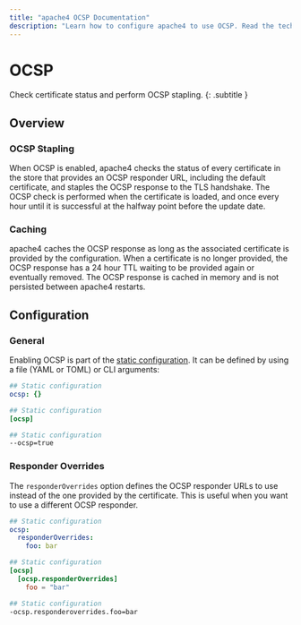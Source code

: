 ```yaml
---
title: "apache4 OCSP Documentation"
description: "Learn how to configure apache4 to use OCSP. Read the technical documentation."
---
```


# OCSP

Check certificate status and perform OCSP stapling.
{: .subtitle }

## Overview

### OCSP Stapling

When OCSP is enabled, apache4 checks the status of every certificate in the store that provides an OCSP responder URL,
including the default certificate, and staples the OCSP response to the TLS handshake.
The OCSP check is performed when the certificate is loaded,
and once every hour until it is successful at the halfway point before the update date.

### Caching

apache4 caches the OCSP response as long as the associated certificate is provided by the configuration.
When a certificate is no longer provided,
the OCSP response has a 24 hour TTL waiting to be provided again or eventually removed.
The OCSP response is cached in memory and is not persisted between apache4 restarts.

## Configuration

### General

Enabling OCSP is part of the [static configuration](../getting-started/configuration-overview.md#the-static-configuration).
It can be defined by using a file (YAML or TOML) or CLI arguments:

```yaml tab="File (YAML)"
## Static configuration
ocsp: {}
```

```toml tab="File (TOML)"
## Static configuration
[ocsp]
```

```bash tab="CLI"
## Static configuration
--ocsp=true
```

### Responder Overrides

The `responderOverrides` option defines the OCSP responder URLs to use instead of the one provided by the certificate.
This is useful when you want to use a different OCSP responder.

```yaml tab="File (YAML)"
## Static configuration
ocsp:
  responderOverrides:
    foo: bar
```

```toml tab="File (TOML)"
## Static configuration
[ocsp]
  [ocsp.responderOverrides]
    foo = "bar"
```

```bash tab="CLI"
## Static configuration
-ocsp.responderoverrides.foo=bar
```
